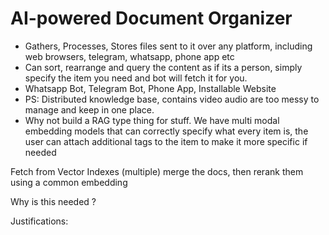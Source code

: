 # AI-powered Document Organizer

- Gathers, Processes, Stores files sent to it over any platform, including web browsers, telegram, whatsapp, phone app etc
- Can sort, rearrange and query the content as if its a person, simply specify the item you need and bot will fetch it for you.
- Whatsapp Bot, Telegram Bot, Phone App, Installable Website
- PS: Distributed knowledge base, contains video audio are too messy to manage and keep in one place.
- Why not build a RAG type thing for stuff. We have multi modal embedding models that can correctly specify what every item is, the user can attach additional tags to the item to make it more specific if needed


Fetch from Vector Indexes (multiple) merge the docs, then rerank them using a common embedding

Why is this needed ?

Justifications: